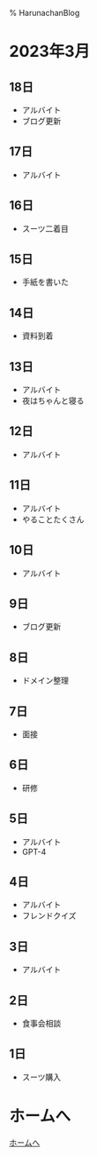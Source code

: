 % HarunachanBlog

# 2023年3月

## 18日

- アルバイト
- ブログ更新

## 17日

- アルバイト

## 16日

- スーツ二着目

## 15日

- 手紙を書いた

## 14日

- 資料到着

## 13日

- アルバイト
- 夜はちゃんと寝る

## 12日

- アルバイト

## 11日

- アルバイト
- やることたくさん

## 10日

- アルバイト

## 9日

- ブログ更新

## 8日

- ドメイン整理

## 7日

- 面接

## 6日

- 研修

## 5日

- アルバイト
- GPT-4

## 4日

- アルバイト
- フレンドクイズ

## 3日

- アルバイト

## 2日

- 食事会相談

## 1日

- スーツ購入

# ホームへ

[ホームへ](https://harunachan.com/)
